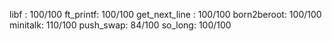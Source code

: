 libf : 100/100
ft_printf: 100/100
get_next_line : 100/100
born2beroot: 100/100
minitalk: 110/100
push_swap: 84/100
so_long: 100/100
